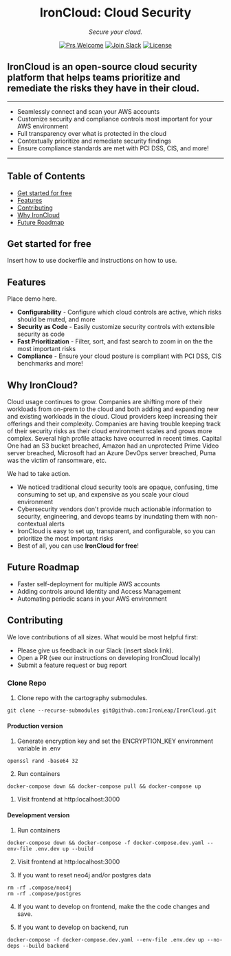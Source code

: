 <p align="center">
  <h1 align="center">IronCloud: Cloud Security</h1>
  <p align="center">
    <em>Secure your cloud.</em>
  </p>
</p>

<div align="center">

[![Prs Welcome](https://img.shields.io/badge/PRs-welcome-brightgreen.svg?style=shields)](http://makeapullrequest.com)
[![Join Slack](https://img.shields.io/badge/slack%20community-join-blue)](https://join.slack.com/t/ironleapcommunity/shared_invite/zt-1oxm8asmq-4oyM4fdqarSHMoMstGH6Lw)
[![License](https://img.shields.io/badge/license-Apache2.0-brightgreen)](/LICENSE)

</div>

## IronCloud is an open-source cloud security platform that helps teams prioritize and remediate the risks they have in their cloud. 

---
- Seamlessly connect and scan your AWS accounts
- Customize security and compliance controls most important for your AWS environment 
- Full transparency over what is protected in the cloud
- Contextually prioritize and remediate security findings
- Ensure compliance standards are met with PCI DSS, CIS, and more!
---


## Table of Contents

- [Get started for free](#get-started-for-free)
- [Features](#features)
- [Contributing](#contributing)
- [Why IronCloud](#why-ironcloud)
- [Future Roadmap](#future-roadmap)

## Get started for free

Insert how to use dockerfile and instructions on how to use.

## Features

Place demo here.


* **Configurability** - Configure which cloud controls are active, which risks should be muted, and more
* **Security as Code** - Easily customize security controls
with extensible security as code
* **Fast Prioritization** - Filter, sort, and fast search
to zoom in on the the most important risks
* **Compliance** - Ensure your cloud posture is compliant with PCI DSS, CIS benchmarks and more!


## Why IronCloud?
Cloud usage continues to grow. Companies are shifting more of their workloads from on-prem to the cloud and both adding and expanding new and existing workloads in the cloud. Cloud providers keep increasing their offerings and their complexity. Companies are having trouble keeping track of their security risks as their cloud environment scales and grows more complex. Several high profile attacks have occurred in recent times. Capital One had an S3 bucket breached, Amazon had an unprotected Prime Video server breached, Microsoft had an Azure DevOps server breached, Puma was the victim of ransomware, etc.

We had to take action.

- We noticed traditional cloud security tools are opaque, confusing, time consuming to set up, and expensive as you scale your cloud environment
- Cybersecurity vendors don't provide much actionable information to security, engineering, and devops teams by inundating them with non-contextual alerts
- IronCloud is easy to set up, transparent, and configurable, so you can prioritize the most important risks 
- Best of all, you can use **IronCloud for free**!

## Future Roadmap
- Faster self-deployment for multiple AWS accounts
- Adding controls around Identity and Access Management
- Automating periodic scans in your AWS environment

## Contributing
We love contributions of all sizes. What would be most helpful first: 

- Please give us feedback in our Slack (insert slack link).
- Open a PR (see our instructions on developing IronCloud locally)
- Submit a feature request or bug report


### Clone Repo

1. Clone repo with the cartography submodules.
```
git clone --recurse-submodules git@github.com:IronLeap/IronCloud.git
```

#### Production version

1. Generate encryption key and set the ENCRYPTION_KEY environment variable in .env
```
openssl rand -base64 32
```

2. Run containers
```
docker-compose down && docker-compose pull && docker-compose up 
```

1. Visit frontend at http:localhost:3000


#### Development version

1. Run containers
```
docker-compose down && docker-compose -f docker-compose.dev.yaml --env-file .env.dev up --build
```

2. Visit frontend at http:localhost:3000

3. If you want to reset neo4j and/or postgres data
```
rm -rf .compose/neo4j
rm -rf .compose/postgres
```

4. If you want to develop on frontend, make the the code changes and save.

5. If you want to develop on backend, run
```
docker-compose -f docker-compose.dev.yaml --env-file .env.dev up --no-deps --build backend
```

